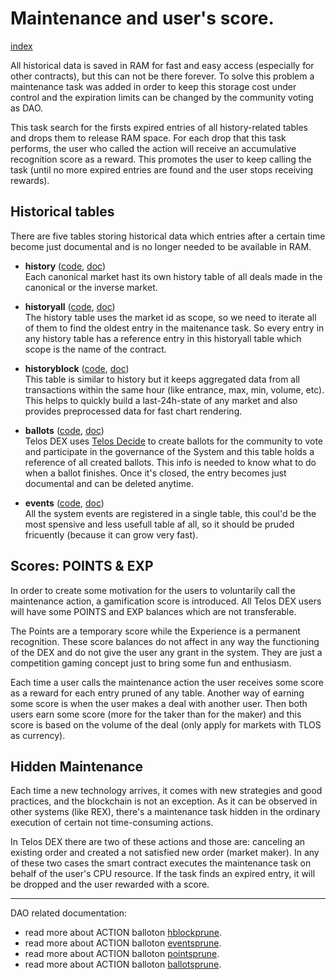 # Maintenance and user's score.

[index](./README.md)

All historical data is saved in RAM for fast and easy access (especially for other contracts), but this can not be there forever. To solve this problem a maintenance task was added in order to keep this storage cost under control and the expiration limits can be changed by the community voting as DAO.

This task search for the firsts expired entries of all history-related tables and drops them to release RAM space. For each drop that this task performs, the user who called the action will receive an accumulative recognition score as a reward. This promotes the user to keep calling the task (until no more expired entries are found and the user stops receiving rewards).

## Historical tables
There are five tables storing historical data which entries after a certain time become just documental and is no longer needed to be available in RAM. 
- **history** ([code](../../src/include/dex/tables/history.hpp), [doc](./Tables.md#history))    
  Each canonical market hast its own history table of all deals made in the canonical or the inverse market.   
    
- **historyall** ([code](../../src/include/dex/tables/historyall.hpp), [doc](./Tables.md#historyall))   
  The history table uses the market id as scope, so we need to iterate all of them to find the oldest entry in the maitenance task. So every entry in any history table has a reference entry in this historyall table which scope is the name of the contract.   
    
- **historyblock** ([code](../../src/include/dex/tables/historyblock.hpp), [doc](./Tables.md#historyblock))   
  This table is similar to history but it keeps aggregated data from all transactions within the same hour (like entrance, max, min, volume, etc). This helps to quickly build a last-24h-state of any market and also provides preprocessed data for fast chart rendering.
    
- **ballots** ([code](../../src/include/dex/tables/ballots.hpp), [doc](./Tables.md#ballots))   
  Telos DEX uses [Telos Decide](https://docs.telos.net/developers/services/telos-decide) to create ballots for the community to vote and participate in the governance of the System and this table holds a reference of all created ballots. This info is needed to know what to do when a ballot finishes. Once it's closed, the entry becomes just documental and can be deleted anytime.   
    
- **events** ([code](../../src/include/dex/tables/events.hpp), [doc](./Tables.md#events))   
  All the system events are registered in a single table, this coul'd be the most spensive and less usefull table af all, so it should be pruded fricuently (because it can grow very fast).

## Scores: POINTS & EXP
In order to create some motivation for the users to voluntarily call the maintenance action, a gamification score is introduced. All Telos DEX users will have some POINTS and EXP balances which are not transferable.

The Points are a temporary score while the Experience is a permanent recognition. These score balances do not affect in any way the functioning of the DEX and do not give the user any grant in the system. They are just a competition gaming concept just to bring some fun and enthusiasm.

Each time a user calls the maintenance action the user receives some score as a reward for each entry pruned of any table. Another way of earning some score is when the user makes a deal with another user. Then both users earn some score (more for the taker than for the maker) and this score is based on the volume of the deal (only apply for markets with TLOS as currency).

## Hidden Maintenance
Each time a new technology arrives, it comes with new strategies and good practices, and the blockchain is not an exception. As it can be observed in other systems (like REX), there's a maintenance task hidden in the ordinary execution of certain not time-consuming actions.

In Telos DEX there are two of these actions and those are: canceling an existing order and created a not satisfied new order (market maker). In any of these two cases the smart contract executes the maintenance task on behalf of the user's CPU resource. If the task finds an expired entry, it will be dropped and the user rewarded with a score.

---------------------
DAO related documentation:   
- read more about ACTION balloton [hblockprune](./DAO.md#hblockprune).
- read more about ACTION balloton [eventsprune](./DAO.md#eventsprune).
- read more about ACTION balloton [pointsprune](./DAO.md#pointsprune).
- read more about ACTION balloton [ballotsprune](./DAO.md#ballotsprune).


